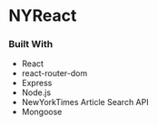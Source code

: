 # NYReact

### Built With
* React 
* react-router-dom
* Express
* Node.js
* NewYorkTimes Article Search API
* Mongoose

